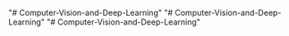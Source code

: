 "# Computer-Vision-and-Deep-Learning" 
"# Computer-Vision-and-Deep-Learning" 
"# Computer-Vision-and-Deep-Learning" 
